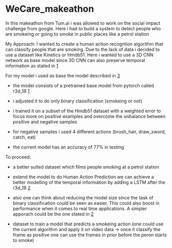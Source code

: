 # WeCare_makeathon

In this makeathon from Tum.ai i was allowed to work on the social impact challenge from google.
Here i had to build a system to detect people who are smokeing or going to smoke in public places like a petrol station

My Approach:
I wanted to create a human action recogntion algorithm that can classify people that are smoking.
Due to the lack of data i decided to use a dataset like Kinetics or Hmdb51.
Here i wanted to use a 3D CNN network as base model since 3D CNN can also preserve temporal information as stated in [1]

For my model i used as base the model described in [3]

  - the model consists of a pretrained base model from pytorch called r3d_18 [1]
  
  - i adjusted it to do only binary classification (smokeing or not)

  - i trained it on a subset of the Hmdb51 dataset with a weighted error to focus more on positive examples and overcome the unbalance between positive and negative    samples 
  
  - for negative samples i used 4 different actions (brush_hair, draw_sword, catch, eat)

  - the current model has an accuracy of 77% in testing

To proceed:

  - a better suited dataset which films people smoking at a petrol station

  - extend the model to do Human Action Prediction we can achieve a better modelling of the temporal information by adding a LSTM after the r3d_18 [2]

  - also one can think about reducing the model size since the task of binary classification could be seen as easier. This could also boost in performance when it comes to real time applications. A simpler apporach could be the one stated in [2]

  - dataset to train a model that predicts a smokeing action
    (one could use the current algorithm and apply it on video data -> once it classify the frame as positive one can use the frames in prior before the peron starts to smoke)
    
[1]:  https://arxiv.org/abs/1711.11248  
[2]:  https://link.springer.com/content/pdf/10.1007/s42979-020-00293-x.pdf
[3]:  https://medium.com/@sauravsharma_19630/action-recognition-with-inbuilt-pytorch-features-ac2280d1c338

    
